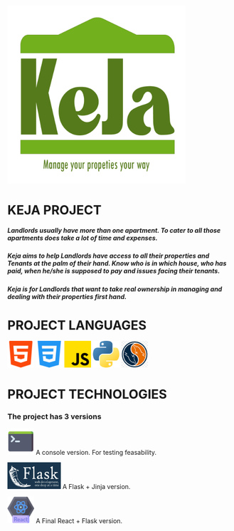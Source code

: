 <img width="400" height="400" alt="keja logo" src="./assets/KejaV2.png">

# KEJA PROJECT

##### Landlords usually have more than one apartment. To cater to all those apartments does take a lot of time and expenses. 

##### Keja aims to help Landlords have access to all their properties and Tenants at the palm of their hand. Know who is in which house, who has paid, when he/she is supposed to pay and issues facing their tenants. 

##### Keja is for Landlords that want to take real ownership in managing and dealing with their properties first hand.

# PROJECT LANGUAGES
<img width="60" height="60" src="./assets/html_logo.png"> <img width="60" height="60" src="./assets/css_logo.png"> <img width="60" height="60" src="./assets/js_logo.png"> 
<img width="60" height="60" src="./assets/python_logo.png"> <img width="60" height="60" src="./assets/mysql_logo.png">

# PROJECT TECHNOLOGIES
### The project has 3 versions

<img width="60" height="60" src="./assets/cmd_logo.png">   A console version. For testing feasability.

<img width="120" height="60" src="./assets/flask_logo.jpg">   A Flask + Jinja version.

<img width="60" height="60" src="./assets/react_logo.png">   A Final React + Flask version.

